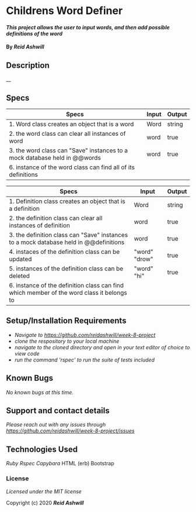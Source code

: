 # Childrens Word Definer

#### _This project allows the user to input words, and then add possible definitions of the word_

#### By _**Reid Ashwill**_

## Description

__
## Specs
| Specs                                                                          | Input         | Output |
|--------------------------------------------------------------------------------|---------------|--------|
| 1. Word class creates an object that is a word                                 | Word          | string |
| 2. the word class can clear all instances of word                                     | word          | true   |
| 3. the word class can "Save" instances to a mock database held in @@words | word          | true   |
| 6. instance of the word class can find all of its definitions

| Specs                                                                          | Input         | Output |
|--------------------------------------------------------------------------------|---------------|--------|
| 1. Definition class creates an object that is a definition                                 | Word          | string |
| 2. the definition class can clear all instances of definition                                     | word          | true   |
| 3. the definition class can "Save" instances to a mock database held in @@definitions | word          | true   |
| 4. instaces of the definition class can be updated                     | "word" "drow" | true   |
| 5. instances of the definition class can be deleted           | "word" "hi"   | true   |
| 6. instance of the definition class can find which member of the word class it belongs to



## Setup/Installation Requirements

* _Navigate to https://github.com/reidashwill/week-8-project_
* _clone the respository to your local machine_
* _navigate to the cloned directory and open in your text editor of choice to view code_
* _run the command 'rspec' to run the suite of tests included_



## Known Bugs

_No known bugs at this time._

## Support and contact details

_Please reach out with any issues through https://github.com/reidashwill/week-8-project/issues_

## Technologies Used

_Ruby_
_Rspec_
_Capybara_
HTML (erb)
Bootstrap

### License

*Licensed under the MIT license*

Copyright (c) 2020 **_Reid Ashwill_**